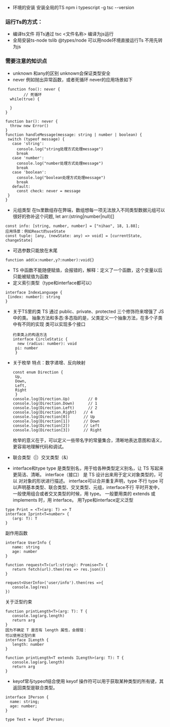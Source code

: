- 环境的安装
安装全局的TS
npm i typescript -g
tsc --version
### 运行Ts的方式：
 - 编译ts文件 将Ts通过 tsc <文件名称> 编译为js运行
 - 全局安装ts-node tslib @types/node  可以用node环境直接运行Ts 不用先转为js
### 需要注意的知识点
 - unknown 和any的区别  unknown会保证类型安全
 - never 例如抛出异常函数，或者死循环
 never的应用场景如下 
 ```
  function foo(): never {
         // 死循环
   while(true) {

   }
 }

 function bar(): never {
   throw new Error()
 }
 function handleMessage(message: string | number | boolean) {
  switch (typeof message) {
    case 'string':
      console.log("string处理方式处理message")
      break
    case 'number':
      console.log("number处理方式处理message")
      break
    case 'boolean':
      console.log("boolean处理方式处理message")
      break
    default:
      const check: never = message
  }
}
 ```
 - 元组类型
 在ts里数组存在弊端，数组想每一项无法放入不同类型数据元组可以很好的弥补这个问题,
 let arr:(string|number|null)[]
 ```
 const info: [string, number, number] = ["nihao", 18, 1.88];
 应用场景：例如React的useState
const tuple: [any, (newState: any) => void] = [currentState, changeState]
 ```
 - 可选参数只能放在末尾
 ```
 function add(x:number,y?:number):void{}
 ```
-  TS 中函数不能随便赋值，会报错的，解释：定义了一个函数，这个变量以后只能被赋值为函数
 - 定义索引类型（type和interface都可以）
 ```
 interface IndexLanguage {
  [index: number]: string
}

 ```
 - 关于TS里的类
 TS 通过 public、private、protected 三个修饰符来增强了 JS 中的类。
 抽象方法和多态:多态指的是，父类定义一个抽象方法，在多个子类中有不同的实现
 类可以实现多个接口
   ```
   约束类上的构造方法
   interface CircleStatic {
     new (radius: number): void
    pi: number
    }
   ```
 - 关于枚举
   特点：数字递增、反向映射
   ```
   const enum Direction {
    Up,
    Down,
    Left,
    Right
    }
   console.log(Direction.Up)        // 0
   console.log(Direction.Down)      // 1
   console.log(Direction.Left)      // 2
   console.log(Direction.Right)   // 4
   console.log(Direction[0])      // Up
   console.log(Direction[1])      // Down
   console.log(Direction[2])      // Left
   console.log(Direction[3])      // Right
   ```
   枚举的意义在于，可以定义一些带名字的常量集合，清晰地表达意图和语义，更容易地理解代码和调试。

- 联合类型（|）交叉类型（&）
- interface和type
  type 是类型别名，用于给各种类型定义别名，让 TS 写起来更简洁、清晰。
 interface（接口） 是 TS 设计出来用于定义对象类型的，可以 对对象的形状进行描述。
  interface可以合并重复声明，type 不行
  type 可以声明基本类型、联合类型、交叉类型、元组，interface不行
  平时开发中，一般使用组合或者交叉类型的时候，用 type。
  一般要用类的 extends 或 implements 时，用 interface。
 用Type和interface定义泛型
 ```
 type Print = <T>(arg: T) => T
 interface Iprint<T=number> {
    (arg: T): T
}
 ```

 副作用函数
 ```
 interface UserInfo {
    name: string
    age: number
}

function request<T>(url:string): Promise<T> {
    return fetch(url).then(res => res.json())
}

request<UserInfo>('user/info').then(res =>{
    console.log(res)
})    
 ```
 关于泛型约束
 ```
 function printLength<T>(arg: T): T {
    console.log(arg.length)
    return arg
}
因为不确定 T 是否有 length 属性，会报错：
可以使用泛型约束
interface ILength {
    length: number
}

function printLength<T extends ILength>(arg: T): T {
    console.log(arg.length)
    return arg
}
```
- keyof常与typeof结合使用
keyof 操作符可以用于获取某种类型的所有键，其返回类型是联合类型。
```
interface IPerson {
  name: string;
  age: number;
}

type Test = keyof IPerson; 
```
